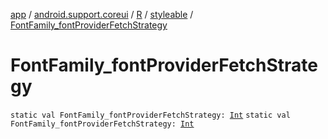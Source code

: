 [app](../../../index.md) / [android.support.coreui](../../index.md) / [R](../index.md) / [styleable](index.md) / [FontFamily_fontProviderFetchStrategy](.)

# FontFamily_fontProviderFetchStrategy

`static val FontFamily_fontProviderFetchStrategy: `[`Int`](https://kotlinlang.org/api/latest/jvm/stdlib/kotlin/-int/index.html)
`static val FontFamily_fontProviderFetchStrategy: `[`Int`](https://kotlinlang.org/api/latest/jvm/stdlib/kotlin/-int/index.html)